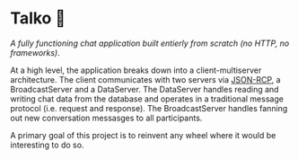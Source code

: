 # Talko 🌮

*A fully functioning chat application built entierly from scratch (no HTTP, no 
frameworks)*.

At a high level, the application breaks down into a client-multiserver 
architecture. The client communicates with two servers via 
[JSON-RCP](https://www.jsonrpc.org/specification), a BroadcastServer and a 
DataServer. The DataServer handles reading and writing chat data from the 
database and operates in a traditional message protocol (i.e. request and 
response). The BroadcastServer handles fanning out new conversation messasges 
to all participants.

A primary goal of this project is to reinvent any wheel where it would be 
interesting to do so.
